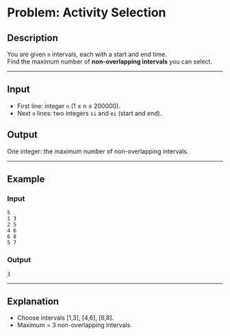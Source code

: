 # Problem: Activity Selection

## Description
You are given `n` intervals, each with a start and end time.  
Find the maximum number of **non-overlapping intervals** you can select.

---

## Input
- First line: integer `n` (1 ≤ n ≤ 200000).  
- Next `n` lines: two integers `si` and `ei` (start and end).  

## Output
One integer: the maximum number of non-overlapping intervals.

---

## Example

### Input
```
5
1 3
2 5
4 6
6 8
5 7
```

### Output
```
3
```

---

## Explanation
- Choose intervals [1,3], [4,6], [6,8].  
- Maximum = 3 non-overlapping intervals.
